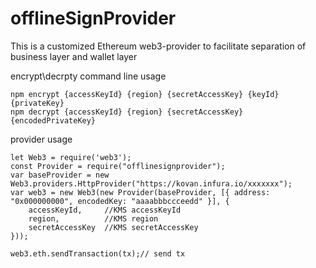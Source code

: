 # offlineSignProvider
This is a customized Ethereum web3-provider to facilitate separation of business layer and wallet layer

encrypt\decrpty command line usage

```
npm encrypt {accessKeyId} {region} {secretAccessKey} {keyId} {privateKey}
npm decrypt {accessKeyId} {region} {secretAccessKey} {encodedPrivateKey}
```


provider usage
```
let Web3 = require('web3');
const Provider = require("offlinesignprovider");
var baseProvider = new Web3.providers.HttpProvider("https://kovan.infura.io/xxxxxxx");
var web3 = new Web3(new Provider(baseProvider, [{ address: "0x000000000", encodedKey: "aaaabbbccceedd" }], {
    accessKeyId,     //KMS accessKeyId
    region,          //KMS region
    secretAccessKey  //KMS secretAccessKey
}));

web3.eth.sendTransaction(tx);// send tx
```